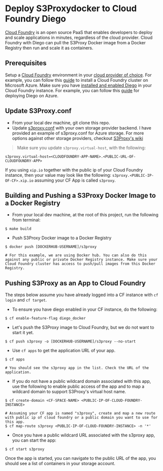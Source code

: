 # Deploy S3Proxydocker to Cloud Foundry Diego

[Cloud Foundry](https://www.cloudfoundry.org/) is an open source PaaS that enables developers to deploy and scale applications in minutes, regardless of the cloud provider. Cloud Foundry with Diego can pull the S3Proxy Docker image from a Docker Registry then run and scale it as containers.

## Prerequisites
Setup a [Cloud Foundry](https://www.cloudfoundry.org/) environment in your [cloud provider of choice](https://docs.cloudfoundry.org/deploying/index.html). For example, you can follow this [guide](https://github.com/cloudfoundry-incubator/bosh-azure-cpi-release/blob/master/docs/guidance.md) to install a Cloud Foundry cluster on Microsoft Azure. Make sure you have [installed and enabled Diego](https://github.com/cloudfoundry-incubator/diego-release#deploying-diego-to-bosh-lite) in your Cloud Foundry instance. For example, you can follow this [guide](https://github.com/cloudfoundry-incubator/bosh-azure-cpi-release/blob/master/docs/advanced/push-your-first-net-application-to-cloud-foundry-on-azure/README.md#deploy-diego-on-azure) for deploying Diego on Azure.

## Update S3Proxy.conf

- From your local dev machine, git clone this repo.
- Update [s3proxy.conf](/s3proxy.conf) with your own storage provider backend. I have provided an example of s3proxy.conf for Azure storage. For more options against other storage providers, checkout [S3Proxy's wiki](https://github.com/andrewgaul/s3proxy/wiki/Provider-examples)

> Make sure you update `s3proxy.virtual-host`, with the following:

```
s3proxy.virtual-host=<CLOUDFOUNDRY-APP-NAME>.<PUBLIC-URL-OF-CLOUDFOUNDRY-APP>
```
If you using `xip.io` together with the public ip of your Cloud Foundry instance, then your value may look like the following:
`s3proxy.<PUBLIC-IP-OF-CF>.xip.io` assuming your CF App is called `s3proxy`. 

## Building and Pushing a S3Proxy Docker Image to a Docker Registry

- From your local dev machine, at the root of this project, run the following from terminal:

```
$ make build
```
- Push S3Proxy Docker image to a Docker Registry
```
$ docker push [DOCKERHUB-USERNAME]/s3proxy

# For this example, we are using Docker hub. You can also do this against any public or private Docker Registry instance. Make sure your Cloud Foundry cluster has access to push/pull images from this Docker Registry.
```
## Pushing S3Proxy as an App to Cloud Foundry
The steps below assume you have already logged into a CF instance with `cf login` and `cf target`. 

- To ensure you have diego enabled in your CF instance, do the following:

```
$ cf enable-feature-flag diego_docker

```

- Let's push the S3Proxy image to Cloud Foundry, but we do not want to start it yet.

```
$ cf push s3proxy -o [DOCKERHUB-USERNAME]/s3proxy --no-start

```
- Use `cf apps` to get the application URL of your app. 

```
$ cf apps

# You should see the s3proxy app in the list. Check the URL of the application.
```

- If you do not have a public wildcard domain associated with this app, use the following to enable public access of the app and to map a wildcard domain to support S3Proxy's virtual host name.

```
$ cf create-domain <CF-SPACE-NAME> <PUBLIC-IP-OF-CLOUD-FOUNDRY-INSTANCE>

# Assuming your CF app is named "s3proxy", create and map a new route with public ip of cloud foundry or a public domain you want to use for this app.
$ cf map-route s3proxy <PUBLIC-IP-OF-CLOUD-FOUNDRY-INSTANCE> -n '*'

```
- Once you have a public wildcard URL associated with the s3proxy app, you can start the app:

```
$ cf start s3proxy

```
Once the app is started, you can navigate to the public URL of the app, you should see a list of containers in your storage account.










